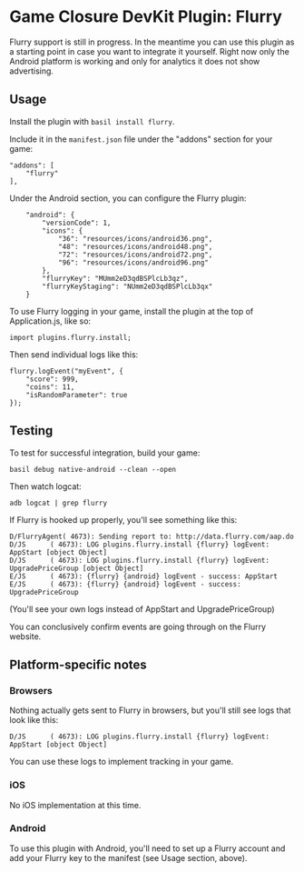 # Game Closure DevKit Plugin: Flurry

Flurry support is still in progress.  In the meantime you can use this plugin as
a starting point in case you want to integrate it yourself.  Right now only the
Android platform is working and only for analytics it does not show advertising.

## Usage

Install the plugin with `basil install flurry`.

Include it in the `manifest.json` file under the "addons" section for your game:

~~~
"addons": [
	"flurry"
],
~~~

Under the Android section, you can configure the Flurry plugin:

~~~
	"android": {
		"versionCode": 1,
		"icons": {
			"36": "resources/icons/android36.png",
			"48": "resources/icons/android48.png",
			"72": "resources/icons/android72.png",
			"96": "resources/icons/android96.png"
		},
		"flurryKey": "MUmm2eD3qdBSPlcLb3qz",
		"flurryKeyStaging": "NUmm2eD3qdBSPlcLb3qx"
	}
~~~

To use Flurry logging in your game, install the plugin at the top of Application.js, like so:

~~~
import plugins.flurry.install;
~~~

Then send individual logs like this:

~~~
flurry.logEvent("myEvent", {
	"score": 999,
	"coins": 11,
	"isRandomParameter": true
});
~~~

## Testing

To test for successful integration, build your game:

~~~
basil debug native-android --clean --open
~~~

Then watch logcat:

~~~
adb logcat | grep flurry
~~~

If Flurry is hooked up properly, you'll see something like this:

~~~
D/FlurryAgent( 4673): Sending report to: http://data.flurry.com/aap.do
D/JS      ( 4673): LOG plugins.flurry.install {flurry} logEvent:  AppStart [object Object]
D/JS      ( 4673): LOG plugins.flurry.install {flurry} logEvent:  UpgradePriceGroup [object Object]
E/JS      ( 4673): {flurry} {android} logEvent - success: AppStart 
E/JS      ( 4673): {flurry} {android} logEvent - success: UpgradePriceGroup
~~~

(You'll see your own logs instead of AppStart and UpgradePriceGroup)

You can conclusively confirm events are going through on the Flurry website.

## Platform-specific notes

### Browsers

Nothing actually gets sent to Flurry in browsers, but you'll still see logs that look like this:

~~~
D/JS      ( 4673): LOG plugins.flurry.install {flurry} logEvent:  AppStart [object Object]
~~~

You can use these logs to implement tracking in your game.

### iOS

No iOS implementation at this time.

### Android

To use this plugin with Android, you'll need to set up a Flurry account and add your Flurry key to the manifest (see Usage section, above).
